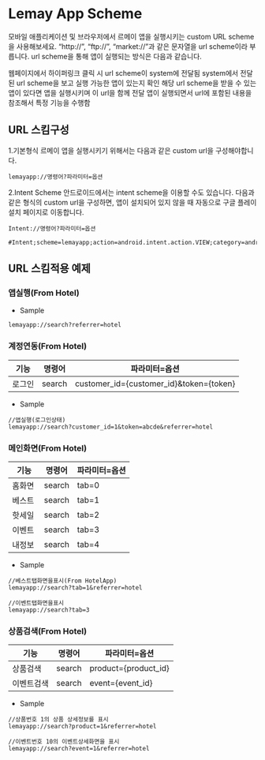 # Lemay App Scheme

모바일 애플리케이션 및 브라우저에서 르메이 앱을 실행시키는 custom URL scheme을 사용해보세요. “http://”, “ftp://”, “market://”과 같은 문자열을 url scheme이라 부릅니다. 
url scheme을 통해 앱이 실행되는 방식은 다음과 같습니다.

웹페이지에서 하이퍼링크 클릭 시 url scheme이 system에 전달됨
system에서 전달된 url scheme을 보고 실행 가능한 앱이 있는지 확인
해당 url scheme을 받을 수 있는 앱이 있다면 앱을 실행시키며 이 url을 함께 전달
앱이 실행되면서 url에 포함된 내용을 참조해서 특정 기능을 수행함

## URL 스킴구성

1.기본형식
르메이 앱을 실행시키기 위해서는 다음과 같은 custom url을 구성해야합니다.
```
lemayapp://명령어?파라미터=옵션
```
2.Intent Scheme
안드로이드에서는 intent scheme을 이용할 수도 있습니다. 다음과 같은 형식의 custom url을 구성하면, 앱이 설치되어 있지 않을 때 자동으로 구글 플레이 설치 페이지로 이동합니다.
```
Intent://명령어?파라미터=옵션

#Intent;scheme=lemayapp;action=android.intent.action.VIEW;category=android.intent.category.BROWSABLE;package=com.linsy.lemay;end

```

## URL 스킴적용 예제

### 앱실행(From Hotel)

 * Sample
```
lemayapp://search?referrer=hotel
```

### 계정연동(From Hotel)

| 기능  | 명령어  | 파라미터=옵션  |
|---|---|---|
| 로그인  |  search | customer_id={customer_id}&token={token}  |

 * Sample
```
//앱실행(로그인상태)
lemayapp://search?customer_id=1&token=abcde&referrer=hotel

```


### 메인화면(From Hotel)

| 기능  | 명령어  | 파라미터=옵션  |
|---|---|---|
| 홈화면  |  search | tab=0  |
| 베스트  |  search | tab=1  |
| 핫세일  |  search | tab=2  |
| 이벤트  |  search | tab=3  |
| 내정보  |  search | tab=4  |

 * Sample
```
//베스트탭화면을표시(From HotelApp)
lemayapp://search?tab=1&referrer=hotel

//이벤트탭화면을표시
lemayapp://search?tab=3
```


### 상품검색(From Hotel)

| 기능  | 명령어  | 파라미터=옵션  |
|---|---|---|
| 상품검색  |  search | product={product_id}  |
| 이벤트검색  |  search | event={event_id}  |

 * Sample
```
//상품번호 1의 상품 상세정보를 표시
lemayapp://search?product=1&referrer=hotel

//이벤트번호 10의 이벤트상세화면을 표시
lemayapp://search?event=1&referrer=hotel

```
